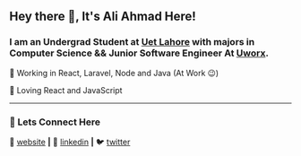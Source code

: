## Hey there 👋, It's Ali Ahmad Here!

### I am an Undergrad Student at [Uet Lahore](https://www.uet.edu.pk/) with majors in Computer Science && Junior Software Engineer At [Uworx][uworx].



🧠 Working in React, Laravel, Node and Java (At Work 😉)

💜 Loving React and JavaScript

---
### 🙌 Lets Connect Here


🏡 [website][website] **|**
👔 [linkedin][linkedin] **|**
🐦 [twitter][twitter]

[website]: https://aliahmad.codes/
[linkedin]: https://www.linkedin.com/in/aliahmaddev/
[twitter]: https://twitter.com/AliAhmadCse
[uworx]: https://www.uworx.co.uk/

<!--
**aliahmadcse/aliahmadcse** is a ✨ _special_ ✨ repository because its `README.md` (this file) appears on your GitHub profile.

Here are some ideas to get you started:

-   🔭 I’m currently working on ...
-   🌱 I’m currently learning ...
-   👯 I’m looking to collaborate on ...
-   🤔 I’m looking for help with ...
-   💬 Ask me about ...
-   📫 How to reach me: ...
-   😄 Pronouns: ...
-   ⚡ Fun fact: ...
    -->
